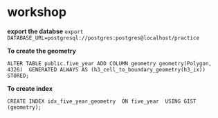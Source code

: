 # workshop

**export the databse**
`
export DATABASE_URL=postgresql://postgres:postgres@localhost/practice
`

**To create the geometry**

`
ALTER TABLE public.five_year
ADD COLUMN geometry geometry(Polygon, 4326) 
GENERATED ALWAYS AS (h3_cell_to_boundary_geometry(h3_ix)) STORED;
`


**To create index**

`
CREATE INDEX idx_five_year_geometry 
ON five_year 
USING GIST (geometry);
`




